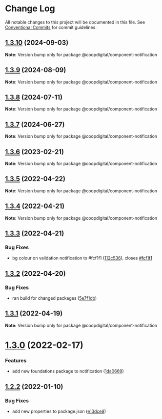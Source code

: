 # Change Log

All notable changes to this project will be documented in this file.
See [Conventional Commits](https://conventionalcommits.org) for commit guidelines.

## [1.3.10](https://github.com/coopdigital/coop-frontend/compare/@coopdigital/component-notification@1.3.9...@coopdigital/component-notification@1.3.10) (2024-09-03)

**Note:** Version bump only for package @coopdigital/component-notification





## [1.3.9](https://github.com/coopdigital/coop-frontend/compare/@coopdigital/component-notification@1.3.8...@coopdigital/component-notification@1.3.9) (2024-08-09)

**Note:** Version bump only for package @coopdigital/component-notification





## [1.3.8](https://github.com/coopdigital/coop-frontend/compare/@coopdigital/component-notification@1.3.7...@coopdigital/component-notification@1.3.8) (2024-07-11)

**Note:** Version bump only for package @coopdigital/component-notification





## [1.3.7](https://github.com/coopdigital/coop-frontend/compare/@coopdigital/component-notification@1.3.6...@coopdigital/component-notification@1.3.7) (2024-06-27)

**Note:** Version bump only for package @coopdigital/component-notification





## [1.3.6](https://github.com/coopdigital/coop-frontend/compare/@coopdigital/component-notification@1.3.5...@coopdigital/component-notification@1.3.6) (2023-02-21)

**Note:** Version bump only for package @coopdigital/component-notification





## [1.3.5](https://github.com/coopdigital/coop-frontend/compare/@coopdigital/component-notification@1.3.4...@coopdigital/component-notification@1.3.5) (2022-04-22)

**Note:** Version bump only for package @coopdigital/component-notification





## [1.3.4](https://github.com/coopdigital/coop-frontend/compare/@coopdigital/component-notification@1.3.3...@coopdigital/component-notification@1.3.4) (2022-04-21)

**Note:** Version bump only for package @coopdigital/component-notification





## [1.3.3](https://github.com/coopdigital/coop-frontend/compare/@coopdigital/component-notification@1.3.2...@coopdigital/component-notification@1.3.3) (2022-04-21)


### Bug Fixes

* bg colour on validation notification to #fcf1f1 ([112c536](https://github.com/coopdigital/coop-frontend/commit/112c53672dded1a1cc440a8b49a4a9067073c437)), closes [#fcf1f1](https://github.com/coopdigital/coop-frontend/issues/fcf1f1)





## [1.3.2](https://github.com/coopdigital/coop-frontend/compare/@coopdigital/component-notification@1.3.1...@coopdigital/component-notification@1.3.2) (2022-04-20)


### Bug Fixes

* ran build for changed packages ([5e7f1db](https://github.com/coopdigital/coop-frontend/commit/5e7f1dbdf38ca13b8233b81f72d3725b8a47d834))





## [1.3.1](https://github.com/coopdigital/coop-frontend/compare/@coopdigital/component-notification@1.3.0...@coopdigital/component-notification@1.3.1) (2022-04-19)

**Note:** Version bump only for package @coopdigital/component-notification





# [1.3.0](https://github.com/coopdigital/coop-frontend/compare/@coopdigital/component-notification@1.2.2...@coopdigital/component-notification@1.3.0) (2022-02-17)


### Features

* add new foundations package to notification ([1da0669](https://github.com/coopdigital/coop-frontend/commit/1da0669df566abe29d1f14d8ddf300e57b944b60))





## [1.2.2](https://github.com/coopdigital/coop-frontend/compare/@coopdigital/component-notification@1.2.1...@coopdigital/component-notification@1.2.2) (2022-01-10)


### Bug Fixes

* add new properties to package.json ([e13dce9](https://github.com/coopdigital/coop-frontend/commit/e13dce94798600b80da4d0183ce96331b91c72aa))

